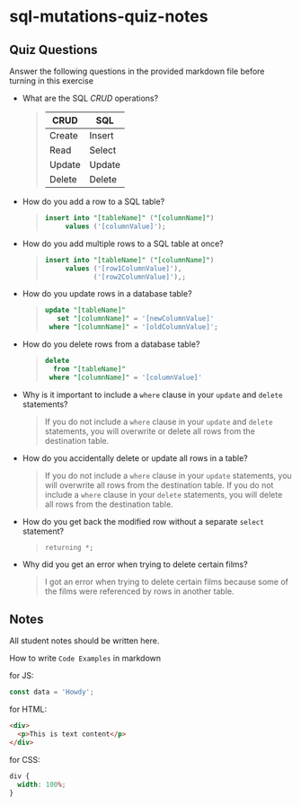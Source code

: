 # sql-mutations-quiz-notes

## Quiz Questions

Answer the following questions in the provided markdown file before turning in this exercise

- What are the SQL _CRUD_ operations?

  > | CRUD   | SQL    |
  > | ------ | ------ |
  > | Create | Insert |
  > | Read   | Select |
  > | Update | Update |
  > | Delete | Delete |

- How do you add a row to a SQL table?

  > ```SQL
  > insert into "[tableName]" ("[columnName]")
  >      values ('[columnValue]');
  > ```

- How do you add multiple rows to a SQL table at once?

  > ```SQL
  > insert into "[tableName]" ("[columnName]")
  >      values ('[row1ColumnValue]'),
  >             ('[row2ColumnValue]'),;
  > ```

- How do you update rows in a database table?

  > ```SQL
  > update "[tableName]"
  >    set "[columnName]" = '[newColumnValue]'
  >  where "[columnName]" = '[oldColumnValue]';
  > ```

- How do you delete rows from a database table?

  > ```SQL
  > delete
  >   from "[tableName]"
  >  where "[columnName]" = '[columnValue]'
  > ```

- Why is it important to include a `where` clause in your `update` and `delete` statements?

  > If you do not include a `where` clause in your `update` and `delete` statements, you will overwrite or delete all rows from the destination table.

- How do you accidentally delete or update all rows in a table?

  > If you do not include a `where` clause in your `update` statements, you will overwrite all rows from the destination table. If you do not include a `where` clause in your `delete` statements, you will delete all rows from the destination table.

- How do you get back the modified row without a separate `select` statement?

  > `returning *;`

- Why did you get an error when trying to delete certain films?

  > I got an error when trying to delete certain films because some of the films were referenced by rows in another table.

## Notes

All student notes should be written here.

How to write `Code Examples` in markdown

for JS:

```javascript
const data = 'Howdy';
```

for HTML:

```html
<div>
  <p>This is text content</p>
</div>
```

for CSS:

```css
div {
  width: 100%;
}
```
